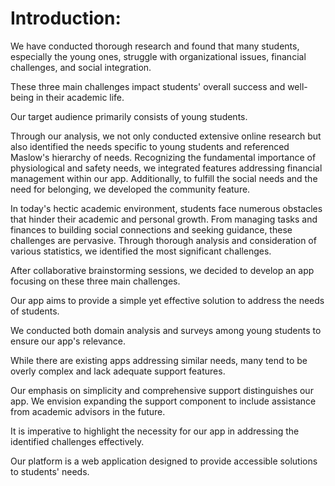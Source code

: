 # Introduction:

We have conducted thorough research and found that many students, especially the young ones, struggle with organizational issues, financial challenges, and social integration. 

These three main challenges impact students' overall success and well-being in their academic life.

Our target audience primarily consists of young students. 

Through our analysis, we not only conducted extensive online research but also identified the needs specific to young students and referenced Maslow's hierarchy of needs. 
Recognizing the fundamental importance of physiological and safety needs, we integrated features addressing financial management within our app. Additionally, to fulfill the social needs and the need for belonging, we developed the community feature.

In today's hectic academic environment, students face numerous obstacles that hinder their academic and personal growth. From managing tasks and finances to building social connections and seeking guidance, these challenges are pervasive. Through thorough analysis and consideration of various statistics, we identified the most significant challenges.

After collaborative brainstorming sessions, we decided to develop an app focusing on these three main challenges. 

Our app aims to provide a simple yet effective solution to address the needs of students. 

We conducted both domain analysis and surveys among young students to ensure our app's relevance.

While there are existing apps addressing similar needs, many tend to be overly complex and lack adequate support features. 

Our emphasis on simplicity and comprehensive support distinguishes our app. We envision expanding the support component to include assistance from academic advisors in the future.

It is imperative to highlight the necessity for our app in addressing the identified challenges effectively.

Our platform is a web application designed to provide accessible solutions to students' needs.






